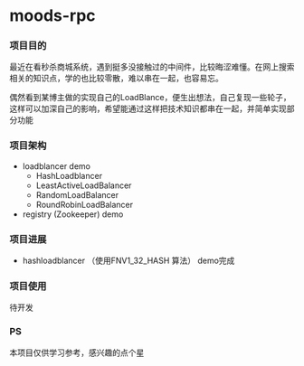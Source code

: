 # moods-rpc
###  项目目的

最近在看秒杀商城系统，遇到挺多没接触过的中间件，比较晦涩难懂。在网上搜索相关的知识点，学的也比较零散，难以串在一起，也容易忘。

偶然看到某博主做的实现自己的LoadBlance，便生出想法，自己复现一些轮子，这样可以加深自己的影响，希望能通过这样把技术知识都串在一起，并简单实现部分功能

### 项目架构

- loadblancer demo
  - HashLoadblancer
  - LeastActiveLoadBalancer
  - RandomLoadBalancer
  - RoundRobinLoadBalancer
- registry (Zookeeper)  demo

### 项目进展

- hashloadblancer （使用FNV1_32_HASH 算法） demo完成

### 项目使用

待开发

### PS

本项目仅供学习参考，感兴趣的点个星